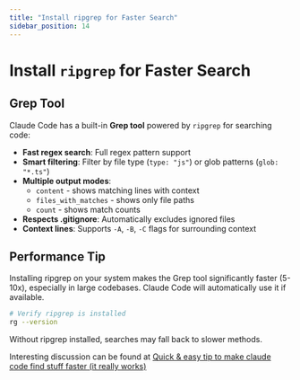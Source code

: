 ```yaml
---
title: "Install ripgrep for Faster Search"
sidebar_position: 14
---
```


# Install `ripgrep` for Faster Search

## Grep Tool

Claude Code has a built-in **Grep tool** powered by `ripgrep` for searching code:

- **Fast regex search**: Full regex pattern support
- **Smart filtering**: Filter by file type (`type: "js"`) or glob patterns (`glob: "*.ts"`)
- **Multiple output modes**:
  - `content` - shows matching lines with context
  - `files_with_matches` - shows only file paths
  - `count` - shows match counts
- **Respects .gitignore**: Automatically excludes ignored files
- **Context lines**: Supports `-A`, `-B`, `-C` flags for surrounding context

## Performance Tip

Installing ripgrep on your system makes the Grep tool significantly faster (5-10x), especially in large codebases. Claude Code will automatically use it if available.

```bash
# Verify ripgrep is installed
rg --version
```

Without ripgrep installed, searches may fall back to slower methods.

Interesting discussion can be found at [Quick & easy tip to make claude code find stuff faster (it really works)](https://www.reddit.com/r/ClaudeCode/comments/1o4vy1a/quick_easy_tip_to_make_claude_code_find_stuff/)